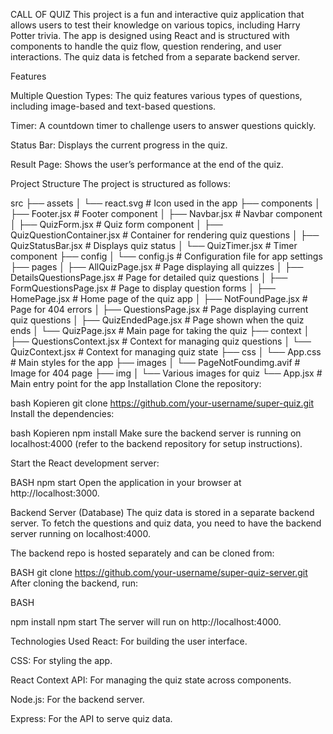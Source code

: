 CALL OF QUIZ
This project is a fun and interactive quiz application that allows users to test their knowledge on various topics, including Harry Potter trivia. The app is designed using React and is structured with components to handle the quiz flow, question rendering, and user interactions. The quiz data is fetched from a separate backend server.

Features

Multiple Question Types: The quiz features various types of questions, including image-based and text-based questions.

Timer: A countdown timer to challenge users to answer questions quickly.

Status Bar: Displays the current progress in the quiz.

Result Page: Shows the user’s performance at the end of the quiz.

Project Structure
The project is structured as follows:


src
├── assets
│   └── react.svg               # Icon used in the app
├── components
│   ├── Footer.jsx              # Footer component
│   ├── Navbar.jsx              # Navbar component
│   ├── QuizForm.jsx            # Quiz form component
│   ├── QuizQuestionContainer.jsx # Container for rendering quiz questions
│   ├── QuizStatusBar.jsx       # Displays quiz status
│   └── QuizTimer.jsx           # Timer component
├── config
│   └── config.js               # Configuration file for app settings
├── pages
│   ├── AllQuizPage.jsx         # Page displaying all quizzes
│   ├── DetailsQuestionsPage.jsx # Page for detailed quiz questions
│   ├── FormQuestionsPage.jsx    # Page to display question forms
│   ├── HomePage.jsx            # Home page of the quiz app
│   ├── NotFoundPage.jsx        # Page for 404 errors
│   ├── QuestionsPage.jsx       # Page displaying current quiz questions
│   ├── QuizEndedPage.jsx       # Page shown when the quiz ends
│   └── QuizPage.jsx            # Main page for taking the quiz
├── context
│   ├── QuestionsContext.jsx    # Context for managing quiz questions
│   └── QuizContext.jsx         # Context for managing quiz state
├── css
│   └── App.css                 # Main styles for the app
├── images
│   └── PageNotFoundimg.avif    # Image for 404 page
├── img
│   └── Various images for quiz
└── App.jsx                     # Main entry point for the app
Installation
Clone the repository:

bash
Kopieren
git clone https://github.com/your-username/super-quiz.git
Install the dependencies:

bash
Kopieren
npm install
Make sure the backend server is running on localhost:4000 (refer to the backend repository for setup instructions).

Start the React development server:

BASH
npm start
Open the application in your browser at http://localhost:3000.

Backend Server (Database)
The quiz data is stored in a separate backend server. To fetch the questions and quiz data, you need to have the backend server running on localhost:4000.

The backend repo is hosted separately and can be cloned from:

BASH
git clone https://github.com/your-username/super-quiz-server.git
After cloning the backend, run:

BASH

npm install
npm start
The server will run on http://localhost:4000.

Technologies Used
React: For building the user interface.

CSS: For styling the app.

React Context API: For managing the quiz state across components.

Node.js: For the backend server.

Express: For the API to serve quiz data.